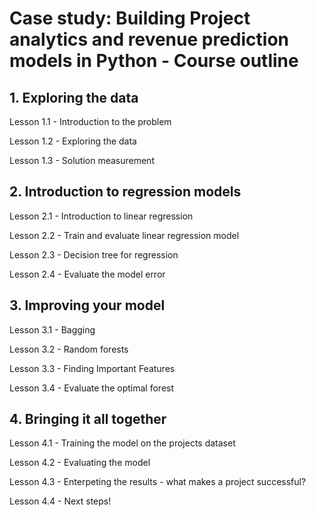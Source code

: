 # Case study: Building Project analytics and revenue prediction models in Python - Course outline

## 1. Exploring the data

Lesson 1.1 - Introduction to the problem

Lesson 1.2 - Exploring the data

Lesson 1.3 - Solution measurement

## 2. Introduction to regression models

Lesson 2.1 - Introduction to linear regression 

Lesson 2.2 - Train and evaluate linear regression model 

Lesson 2.3 - Decision tree for regression 

Lesson 2.4 - Evaluate the model error


## 3. Improving your model

Lesson 3.1 - Bagging 

Lesson 3.2 - Random forests 

Lesson 3.3 - Finding Important Features

Lesson 3.4 - Evaluate the optimal forest 

## 4. Bringing it all together

Lesson 4.1 - Training the model on the projects dataset 

Lesson 4.2 - Evaluating the model

Lesson 4.3 - Enterpeting the results - what makes a project successful?

Lesson 4.4  - Next steps!
